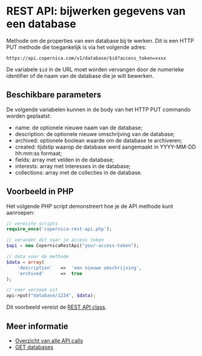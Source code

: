 # REST API: bijwerken gegevens van een database

Methode om de properties van een database bij te werken. Dit is een HTTP PUT
methode die toegankelijk is via het volgende adres:

`https://api.copernica.com/v1/database/$id?access_token=xxxx`

De variabele `$id` in de URL moet worden vervangen door de numerieke identifier
of de naam van de database die je wilt bewerken.


## Beschikbare parameters

De volgende variabelen kunnen in de body van het HTTP PUT commando worden
geplaatst:

- name:             de optionele nieuwe naam van de database;
- description:      de optionele nieuwe omschrijving van de database;
- archived:         optionele boolean waarde om de database te archiveren;
- created:          tijdstip waarop de database werd aangemaakt in YYYY-MM-DD hh:mm:ss formaat;
- fields:           array met velden in de database;
- interests:        array met interesses in de database;
- collections:      array met de collecties in de database.


## Voorbeeld in PHP

Het volgende PHP script demonstreert hoe je de API methode kunt aanroepen:

```php
// vereiste scripts
require_once('copernica-rest-api.php');

// verander dit naar je access token
$api = new CopernicaRestApi("your-access-token");

// data voor de methode
$data = array(
    'description'   =>  'een nieuwe omschrijving',
    'archived'      =>  true
);

// voer verzoek uit
api->put("database/1234", $data);
```

Dit voorbeeld vereist de [REST API class](rest-php).


## Meer informatie

* [Overzicht van alle API calls](rest-api)
* [GET databases](rest-get-databases)
